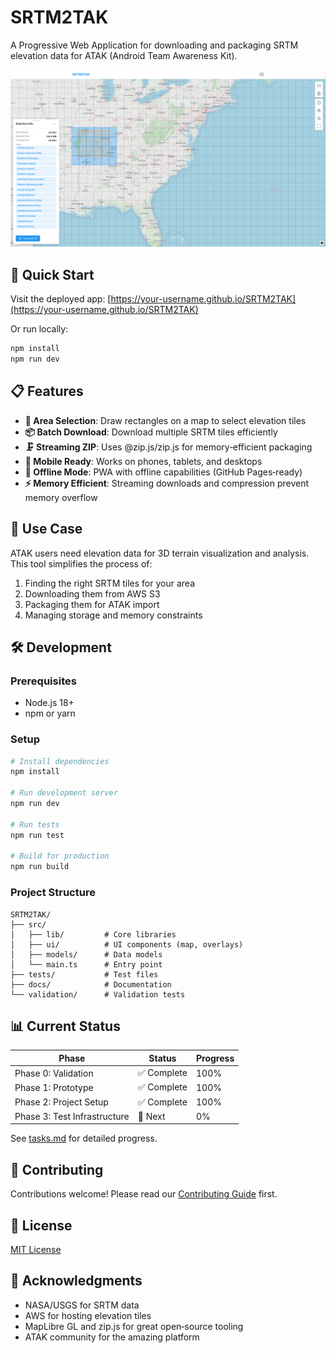 # SRTM2TAK

A Progressive Web Application for downloading and packaging SRTM elevation data for ATAK (Android Team Awareness Kit).

![SRTM2TAK Screenshot](docs/screenshot.png)

## 🚀 Quick Start

Visit the deployed app: [https://your-username.github.io/SRTM2TAK](https://your-username.github.io/SRTM2TAK)

Or run locally:
```bash
npm install
npm run dev
```

## 📋 Features

- **📍 Area Selection**: Draw rectangles on a map to select elevation tiles
- **📦 Batch Download**: Download multiple SRTM tiles efficiently
- **🗜️ Streaming ZIP**: Uses @zip.js/zip.js for memory‑efficient packaging
- **📱 Mobile Ready**: Works on phones, tablets, and desktops
- **🔌 Offline Mode**: PWA with offline capabilities (GitHub Pages‑ready)
- **⚡ Memory Efficient**: Streaming downloads and compression prevent memory overflow

## 🎯 Use Case

ATAK users need elevation data for 3D terrain visualization and analysis. This tool simplifies the process of:
1. Finding the right SRTM tiles for your area
2. Downloading them from AWS S3
3. Packaging them for ATAK import
4. Managing storage and memory constraints

## 🛠️ Development

### Prerequisites
- Node.js 18+ 
- npm or yarn

### Setup
```bash
# Install dependencies
npm install

# Run development server
npm run dev

# Run tests
npm run test

# Build for production
npm run build
```

### Project Structure
```
SRTM2TAK/
├── src/
│   ├── lib/         # Core libraries
│   ├── ui/          # UI components (map, overlays)
│   ├── models/      # Data models
│   └── main.ts      # Entry point
├── tests/           # Test files
├── docs/            # Documentation
└── validation/      # Validation tests
```

## 📊 Current Status

| Phase | Status | Progress |
|-------|--------|----------|
| Phase 0: Validation | ✅ Complete | 100% |
| Phase 1: Prototype | ✅ Complete | 100% |
| Phase 2: Project Setup | ✅ Complete | 100% |
| Phase 3: Test Infrastructure | 📝 Next | 0% |

See [tasks.md](./specs/001-srtm2tak-the-idea/tasks.md) for detailed progress.

## 🤝 Contributing

Contributions welcome! Please read our [Contributing Guide](./CONTRIBUTING.md) first.

## 📄 License

[MIT License](./LICENSE)

## 🙏 Acknowledgments

- NASA/USGS for SRTM data
- AWS for hosting elevation tiles
- MapLibre GL and zip.js for great open‑source tooling
- ATAK community for the amazing platform

